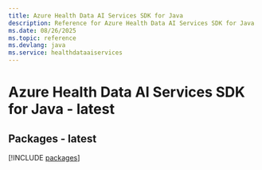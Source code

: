 ```yaml
---
title: Azure Health Data AI Services SDK for Java
description: Reference for Azure Health Data AI Services SDK for Java
ms.date: 08/26/2025
ms.topic: reference
ms.devlang: java
ms.service: healthdataaiservices
---
```

# Azure Health Data AI Services SDK for Java - latest
## Packages - latest
[!INCLUDE [packages](health-data-ai-services-index.md)]